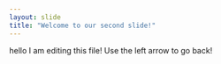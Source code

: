 ```yaml
---
layout: slide
title: "Welcome to our second slide!"
---
```

hello I am editing this file!
Use the left arrow to go back!
